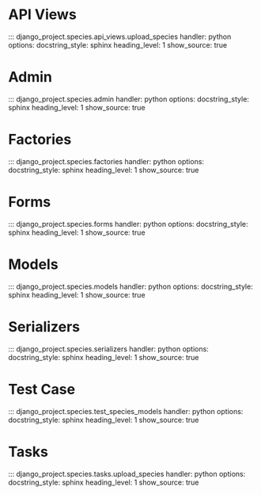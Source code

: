 # API Views

::: django_project.species.api_views.upload_species
    handler: python
    options:
        docstring_style: sphinx
        heading_level: 1
        show_source: true

# Admin

::: django_project.species.admin
    handler: python
    options:
        docstring_style: sphinx
        heading_level: 1
        show_source: true


# Factories

::: django_project.species.factories
    handler: python
    options:
        docstring_style: sphinx
        heading_level: 1
        show_source: true


# Forms

::: django_project.species.forms
    handler: python
    options:
        docstring_style: sphinx
        heading_level: 1
        show_source: true


# Models

::: django_project.species.models
    handler: python
    options:
        docstring_style: sphinx
        heading_level: 1
        show_source: true


# Serializers

::: django_project.species.serializers
    handler: python
    options:
        docstring_style: sphinx
        heading_level: 1
        show_source: true


# Test Case

::: django_project.species.test_species_models
    handler: python
    options:
        docstring_style: sphinx
        heading_level: 1
        show_source: true


# Tasks

::: django_project.species.tasks.upload_species
    handler: python
    options:
        docstring_style: sphinx
        heading_level: 1
        show_source: true


